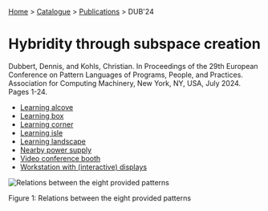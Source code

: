 [Home](../../../README.md) > [Catalogue](../../../Patterns_catalogue.md) > [Publications](../publications.md) > DUB'24
# Hybridity through subspace creation

Dubbert, Dennis, and Kohls, Christian. In Proceedings of the 29th European Conference on Pattern Languages of Programs, People, and Practices. Association for Computing Machinery, New York, NY, USA, July 2024. Pages 1-24.

- [Learning alcove](../../Learning_alcove.md)
- [Learning box](../../Learning_box.md)
- [Learning corner](../../Learning_corner.md)
- [Learning isle](../../Learning_isle.md)
- [Learning landscape](../../Learning_landscape.md)
- [Nearby power supply](../../Nearby_power_supply.md)
- [Video conference booth](../../Video_conference_booth.md)
- [Workstation with (interactive) displays](../../Workstation_with_interactive_displays.md)

![Relations between the eight provided patterns](https://github.com/ReliSA/TAwSP-Patterns-Catalogue/blob/main/catalogue/publications/dub24/fig-all.png "Relations between the eight provided patterns")

Figure 1: Relations between the eight provided patterns